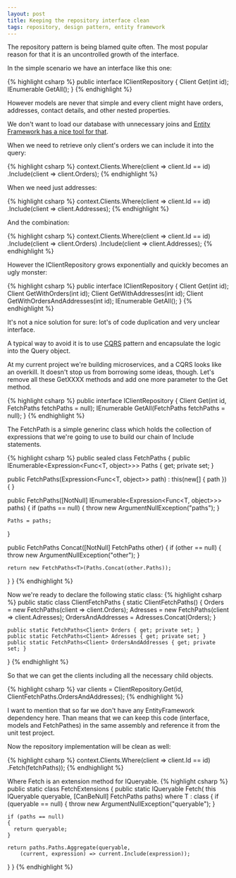 ```yaml
---
layout: post
title: Keeping the repository interface clean
tags: repository, design pattern, entity framework
---
```


The repository pattern is being blamed quite often. The most popular reason for that it is an uncontrolled growth of the interface.

In the simple scenario we have an interface like this one:

{% highlight csharp %}
 public interface IClientRepository
 {
 	Client Get(int id);
 	IEnumerable<Client> GetAll();
 }
{% endhighlight %}

However models are never that simple and every client might have orders, addresses, contact details, and other nested properties.

We don't want to load our database with unnecessary joins and [Entity Framework has a nice tool for that](https://msdn.microsoft.com/en-us/data/jj574232.aspx).

When we need to retrieve only client's orders we can include it into the query:

{% highlight csharp %}
context.Clients.Where(client => client.Id == id)
	 .Include(client => client.Orders);
{% endhighlight %}

When we need just addresses:

{% highlight csharp %}
context.Clients.Where(client => client.Id == id)
	 .Include(client => client.Addresses);
{% endhighlight %}

And the combination:

{% highlight csharp %}
context.Clients.Where(client => client.Id == id)
	 .Include(client => client.Orders)
	 .Include(client => client.Addresses);
{% endhighlight %}

However the IClientRepository grows exponentially and quickly becomes an ugly monster:

{% highlight csharp %}
 public interface IClientRepository
 {
 	Client Get(int id);
 	Client GetWithOrders(int id);
 	Client GetWithAddresses(int id);
 	Client GetWithOrdersAndAddresses(int id);
 	IEnumerable<Client> GetAll();
 }
{% endhighlight %}

It's not a nice solution for sure: lot's of code duplication and very unclear interface.

A typical way to avoid it is to use [CQRS](https://martinfowler.com/bliki/CQRS.html) pattern and encapsulate the logic into the Query object.

At my current project we're building microservices, and a CQRS looks like an overkill. It doesn't stop us from borrowing some ideas, though. 
Let's remove all these GetXXXX methods and add one more parameter to the Get method.

{% highlight csharp %}
 public interface IClientRepository
 {
 	Client Get(int id, FetchPaths<Client> fetchPaths = null);
 	IEnumerable<Client> GetAll(FetchPaths<Client> fetchPaths = null);
 }
 {% endhighlight %}

The FetchPath is a simple generinc class which holds the collection of expressions that we're going to use to build our chain of Include statements.

 {% highlight csharp %}
public sealed class FetchPaths<T>
{
  public IEnumerable<Expression<Func<T, object>>> Paths 
  									{ 
  								     get;
  								     private set; 
  								    }

  public FetchPaths(Expression<Func<T, object>> path) 
  								: this(new[] { path })
  {
  }

  public FetchPaths([NotNull] IEnumerable<Expression<Func<T, object>>> paths)
  {
    if (paths == null)
    {
      throw new ArgumentNullException("paths");
    }

    Paths = paths;
  }

  public FetchPaths<T> Concat([NotNull] FetchPaths<T> other)
  {
    if (other == null)
    {
      throw new ArgumentNullException("other");
    }

    return new FetchPaths<T>(Paths.Concat(other.Paths));
   }
 }
 {% endhighlight %}

Now we're ready to declare the following static class:
{% highlight csharp %}
public static class ClientFetchPaths
{
    static ClientFetchPaths()
    {
        Orders = new FetchPaths<Client>(client => client.Orders);
        Adresses = new FetchPaths<Client>(client => client.Adresses);
        OrdersAndAddresses = Adresses.Concat(Orders);
    }

    public static FetchPaths<Client> Orders { get; private set; }
    public static FetchPaths<Client> Adresses { get; private set; }
    public static FetchPaths<Client> OrdersAndAddresses { get; private set; }
}
{% endhighlight %}

So that we can get the clients including all the necessary child objects.

{% highlight csharp %}
   var clients = ClientRepository.Get(id, ClientFetchPaths.OrdersAndAddresses);
{% endhighlight %}

I want to mention that so far we don't have any EntityFramework dependency here. Than means that we can keep this code (interface, models and FetchPathes) in the same assembly and reference it from the unit test project.

Now the repository implementation will be clean as well:

{% highlight csharp %}
context.Clients.Where(client => client.Id == id)
     .Fetch(fetchPaths));
{% endhighlight %}

Where Fetch is an extension method for IQueryable.
{% highlight csharp %}
public static class FetchExtensions
{
  public static IQueryable<T> Fetch<T>(
  				this IQueryable<T> queryable, 
  				[CanBeNull] FetchPaths<T> paths) where T : class
  {
    if (queryable == null)
    {
      throw new ArgumentNullException("queryable");
    }

    if (paths == null)
    {
      return queryable;
    }

    return paths.Paths.Aggregate(queryable, 
    	(current, expression) => current.Include(expression));
  }
}
{% endhighlight %}

